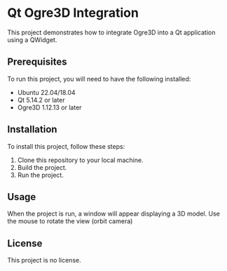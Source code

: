 # Qt Ogre3D Integration

This project demonstrates how to integrate Ogre3D into a Qt application using a QWidget.

## Prerequisites

To run this project, you will need to have the following installed:
- Ubuntu 22.04/18.04
- Qt 5.14.2 or later
- Ogre3D 1.12.13 or later

## Installation

To install this project, follow these steps:

1. Clone this repository to your local machine.
2. Build the project.
3. Run the project.

## Usage

When the project is run, a window will appear displaying a 3D model. Use the mouse to rotate the view (orbit camera)

## License

This project is no license.
